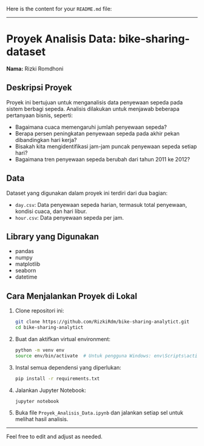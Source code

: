 Here is the content for your `README.md` file:

---

# Proyek Analisis Data: bike-sharing-dataset

**Nama:** Rizki Romdhoni  

## Deskripsi Proyek
Proyek ini bertujuan untuk menganalisis data penyewaan sepeda pada sistem berbagi sepeda. Analisis dilakukan untuk menjawab beberapa pertanyaan bisnis, seperti:
- Bagaimana cuaca memengaruhi jumlah penyewaan sepeda?
- Berapa persen peningkatan penyewaan sepeda pada akhir pekan dibandingkan hari kerja?
- Bisakah kita mengidentifikasi jam-jam puncak penyewaan sepeda setiap hari?
- Bagaimana tren penyewaan sepeda berubah dari tahun 2011 ke 2012?

## Data
Dataset yang digunakan dalam proyek ini terdiri dari dua bagian:
- `day.csv`: Data penyewaan sepeda harian, termasuk total penyewaan, kondisi cuaca, dan hari libur.
- `hour.csv`: Data penyewaan sepeda per jam.

## Library yang Digunakan
- pandas
- numpy
- matplotlib
- seaborn
- datetime

## Cara Menjalankan Proyek di Lokal
1. Clone repositori ini:
   ```bash
   git clone https://github.com/RizkiRdm/bike-sharing-analytict.git
   cd bike-sharing-analytict
   ```

2. Buat dan aktifkan virtual environment:
   ```bash
   python -m venv env
   source env/bin/activate  # Untuk pengguna Windows: env\Scripts\activate
   ```

3. Instal semua dependensi yang diperlukan:
   ```bash
   pip install -r requirements.txt
   ```

4. Jalankan Jupyter Notebook:
   ```bash
   jupyter notebook
   ```

5. Buka file `Proyek_Analisis_Data.ipynb` dan jalankan setiap sel untuk melihat hasil analisis.

---

Feel free to edit and adjust as needed.
